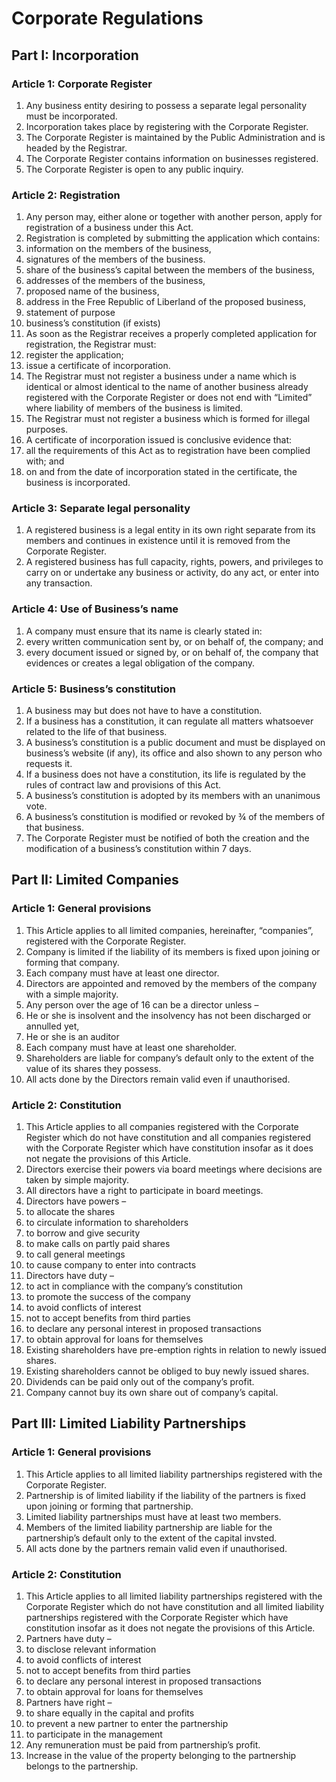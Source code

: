 # Corporate Regulations

## Part I: Incorporation 

### Article 1: Corporate Register

1. Any business entity desiring to possess a separate legal personality must be incorporated.
2. Incorporation takes place by registering with the Corporate Register.
3. The Corporate Register is maintained by the Public Administration and is headed by the Registrar. 
4. The Corporate Register contains information on businesses registered.
5. The Corporate Register is open to any public inquiry.


### Article 2: Registration

1. Any person may, either alone or together with another person, apply for registration of a business under this Act.
2. Registration is completed by submitting the application which contains: 
  1. information on the members of the business, 
  2. signatures of the members of the business.
  3. share of the business’s capital between the members of the business, 
  4. addresses of the members of the business, 
  5. proposed name of the business, 
  6. address in the Free Republic of Liberland  of the proposed business,
  7. statement of purpose 
  8. business’s constitution (if exists) 
3. As soon as the Registrar receives a properly completed application for registration, the Registrar must:
  1. register the application;
  2. issue a certificate of incorporation.
4. The Registrar must not register a business under a name which is identical or almost identical to the name of another business already registered with the Corporate Register or does not end with “Limited” where liability of members of the business is limited.
5. The Registrar must not register a business which is formed for illegal purposes.
6. A certificate of incorporation issued is conclusive evidence that:
  1. all the requirements of this Act as to registration have been complied with; and
  2. on and from the date of incorporation stated in the certificate, the business is incorporated.


### Article 3: Separate legal personality

1. A registered business is a legal entity in its own right separate from its members and continues in existence until it is removed from the Corporate Register.
2. A registered business has full capacity, rights, powers, and privileges to carry on or undertake any business or activity, do any act, or enter into any transaction.


### Article 4: Use of Business’s name

1. A company must ensure that its name is clearly stated in:
  1. every written communication sent by, or on behalf of, the company; and
  2. every document issued or signed by, or on behalf of, the company that evidences or creates a legal obligation of the company.


### Article 5: Business’s constitution

1. A business may but does not have to have a constitution.
2. If a business has a constitution, it can regulate all matters whatsoever related to the life of that business.
3. A business’s constitution is a public document and must be displayed on business’s website (if any), its office and also shown to any person who requests it.
4. If a business does not have a constitution, its life is regulated by the rules of contract law and provisions of this Act.
5. A business’s constitution is adopted by its members with an unanimous vote.
6. A business’s constitution is modified or revoked by ¾ of the members of that business.
7. The Corporate Register must be notified of both the creation and the modification of a business’s constitution within 7 days.


## Part II: Limited Companies

### Article 1: General provisions

1. This Article applies to all limited companies, hereinafter, “companies”, registered with the Corporate Register.
2. Company is limited if the liability of its members is fixed upon joining or forming that company.
3. Each company must have at least one director.
4. Directors are appointed and removed by the members of the company with a simple majority.
5. Any person over the age of 16 can be a director unless – 
  1. He or she is insolvent and the insolvency has not been discharged or annulled yet,
  2. He or she is an auditor 
6. Each company must have at least one shareholder.
7. Shareholders are liable for company’s default only to the extent of the value of its shares they possess. 
8. All acts done by the Directors remain valid even if unauthorised. 


### Article 2: Constitution 

1. This Article applies to all companies registered with the Corporate Register which do not have constitution and all companies registered with the Corporate Register which have constitution insofar as it does not negate the provisions of this Article.
2. Directors exercise their powers via board meetings where decisions are taken by simple majority.
3. All directors have a right to participate in board meetings. 
4. Directors have powers – 
  1. to allocate the shares
  2. to circulate information to shareholders
  3. to borrow and give security
  4. to make calls on partly paid shares
  5. to call general meetings
  6. to cause company to enter into contracts
5. Directors have duty – 
  1. to act in compliance with the company’s constitution
  2. to promote the success of the company
  3. to avoid conflicts of interest
  4. not to accept benefits from third parties
  5. to declare any personal interest in proposed transactions
  6. to obtain approval for loans for themselves 
6. Existing shareholders have pre-emption rights in relation to newly issued shares.
7. Existing shareholders cannot be obliged to buy newly issued shares.
8. Dividends can be paid only out of the company’s profit.
9. Company cannot buy its own share out of company’s capital. 


## Part III: Limited Liability Partnerships 

### Article 1: General provisions

1. This Article applies to all limited liability partnerships registered with the Corporate Register.
2. Partnership is of limited liability if the liability of the partners is fixed upon joining or forming that partnership.
3. Limited liability partnerships must have at least two members.
4. Members of the limited liability partnership are liable for the partnership’s default only to the extent of the capital invsted.
5. All acts done by the partners remain valid even if unauthorised. 


### Article 2: Constitution 

1. This Article applies to all limited liability partnerships registered with the Corporate Register which do not have constitution and all limited liability partnerships registered with the Corporate Register which have constitution insofar as it does not negate the provisions of this Article.
2. Partners have duty – 
  1. to disclose relevant information
  2. to avoid conflicts of interest
  3. not to accept benefits from third parties
  4. to declare any personal interest in proposed transactions
  5. to obtain approval for loans for themselves 
3. Partners have right – 
  1. to share equally in the capital and profits
  2. to prevent a new partner to enter the partnership
  3. to participate in the management
4. Any remuneration must be paid from partnership’s profit.
5. Increase in the value of the property belonging to the partnership belongs to the partnership.
